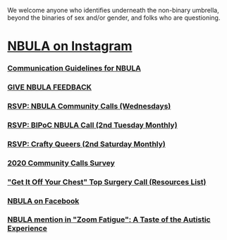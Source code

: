 We welcome anyone who identifies underneath the non-binary umbrella, beyond the binaries of sex and/or gender, and folks who are questioning.

# [NBULA on Instagram](https://www.instagram.com/the_nbula/)

### [Communication Guidelines for NBULA](https://bit.ly/nbulaguidelines)

### [GIVE NBULA FEEDBACK](https://docs.google.com/forms/d/e/1FAIpQLSd-lDTbmo4D2jFeUQ-UxL0GP3Q40s99g2LBt0UjMJuCoLowfw/viewform)

### [RSVP: NBULA Community Calls (Wednesdays)](https://us02web.zoom.us/meeting/register/tZAvdOquqT4sHdwc4LCjg7WVhtGeG38hrxpl)

### [RSVP: BIPoC NBULA Call (2nd Tuesday Monthly)](http://bit.ly/bipocnbula)

### [RSVP: Crafty Queers (2nd Saturday Monthly)](https://us02web.zoom.us/meeting/register/tZ0vdeytqjwpGNGWf3GlUlMafaeFuGqtk0BN)

### [2020 Community Calls Survey](https://forms.gle/oPgQfj1F8izLfZq46)

### ["Get It Off Your Chest" Top Surgery Call (Resources List)](https://docs.google.com/document/d/1F9UtTB0cxKqqkQZ6HIdObh61jDQjmwO-lFAJ87oxwX4/edit?usp=sharing)

### [NBULA on Facebook](https://www.facebook.com/TheNBULA/)

### [NBULA mention in "Zoom Fatigue": A Taste of the Autistic Experience](http://www.thinkingautismguide.com/2020/04/zoom-fatigue-taste-of-autistic.html)
